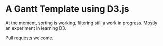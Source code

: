 <h1>A Gantt Template using D3.js</h1>
<p>At the moment, sorting is working, filtering still a work in progress. Mostly an experiment in learning D3.</p>
<p>Pull requests welcome.</p>